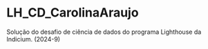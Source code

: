 # LH_CD_CarolinaAraujo
Solução do desafio de ciência de dados do programa Lighthouse da Indicium. (2024-9)
